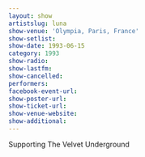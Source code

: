```yaml
---
layout: show
artistslug: luna
show-venue: 'Olympia, Paris, France'
show-setlist: 
show-date: 1993-06-15
category: 1993
show-radio: 
show-lastfm: 
show-cancelled: 
performers: 
facebook-event-url: 
show-poster-url: 
show-ticket-url: 
show-venue-website: 
show-additional: 
---
```


Supporting The Velvet Underground